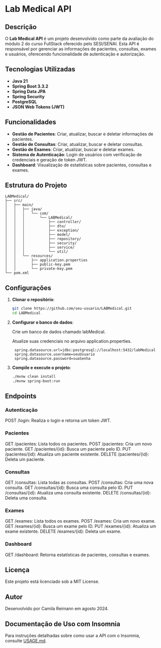 # Lab Medical API

## Descrição

O **Lab Medical API** é um projeto desenvolvido como parte da avaliação do módulo 2 do curso FullStack oferecido pelo SESI/SENAI. Esta API é responsável por gerenciar as informações de pacientes, consultas, exames e usuários, oferecendo funcionalidade de autenticação e autorização.

## Tecnologias Utilizadas

- **Java 21**
- **Spring Boot 3.3.2**
- **Spring Data JPA**
- **Spring Security**
- **PostgreSQL**
- **JSON Web Tokens (JWT)**

## Funcionalidades

- **Gestão de Pacientes**: Criar, atualizar, buscar e deletar informações de pacientes.
- **Gestão de Consultas**: Criar, atualizar, buscar e deletar consultas.
- **Gestão de Exames**: Criar, atualizar, buscar e deletar exames.
- **Sistema de Autenticação**: Login de usuários com verificação de credenciais e geração de token JWT.
- **Dashboard**: Visualização de estatísticas sobre pacientes, consultas e exames.

## Estrutura do Projeto

```plaintext
LABMedical/
├── src/
│   ├── main/
│   │   ├── java/
│   │   │   └── com/
│   │   │       └── LABMedical/
│   │   │           ├── controller/
│   │   │           ├── dto/
│   │   │           ├── exception/
│   │   │           ├── model/
│   │   │           ├── repository/
│   │   │           ├── security/
│   │   │           ├── service/
│   │   │           └── util/
│   │   └── resources/
│   │       ├── application.properties
│   │       ├── public-key.pem
│   │       └── private-key.pem
└── pom.xml
```

## Configurações

1. **Clonar o repositório**:
   ```bash
   git clone https://github.com/seu-usuario/LABMedical.git
   cd LABMedical
    ```
2. **Configurar o banco de dados**:

   Crie um banco de dados chamado labMedical.

   Atualize suas credenciais no arquivo application.properties.
   ```properties
    spring.datasource.url=jdbc:postgresql://localhost:5432/labMedical
    spring.datasource.username=seuUsuario
    spring.datasource.password=suaSenha
   ```
3. **Compile e execute o projeto**:
    ```bash
    ./mvnw clean install
    ./mvnw spring-boot:run
    ```
## Endpoints

### Autenticação
POST /login: Realiza o login e retorna um token JWT.

### Pacientes
GET /pacientes: Lista todos os pacientes.
POST /pacientes: Cria um novo paciente.
GET /pacientes/{id}: Busca um paciente pelo ID.
PUT /pacientes/{id}: Atualiza um paciente existente.
DELETE /pacientes/{id}: Deleta um paciente.

### Consultas
GET /consultas: Lista todas as consultas.
POST /consultas: Cria uma nova consulta.
GET /consultas/{id}: Busca uma consulta pelo ID.
PUT /consultas/{id}: Atualiza uma consulta existente.
DELETE /consultas/{id}: Deleta uma consulta.

### Exames
GET /exames: Lista todos os exames.
POST /exames: Cria um novo exame.
GET /exames/{id}: Busca um exame pelo ID.
PUT /exames/{id}: Atualiza um exame existente.
DELETE /exames/{id}: Deleta um exame.

### Dashboard
GET /dashboard: Retorna estatísticas de pacientes, consultas e exames.

## Licença
Este projeto está licenciado sob a MIT License.

## Autor
Desenvolvido por Camila Reimann em agosto 2024.

## Documentação de Uso com Insomnia

Para instruções detalhadas sobre como usar a API com o Insomnia, consulte [USAGE.md](USAGE.md).